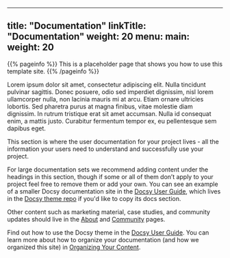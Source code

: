 
---
title: "Documentation"
linkTitle: "Documentation"
weight: 20
menu:
  main:
    weight: 20
---

{{% pageinfo %}}
This is a placeholder page that shows you how to use this template site.
{{% /pageinfo %}}

Lorem ipsum dolor sit amet, consectetur adipiscing elit. Nulla tincidunt pulvinar sagittis. Donec posuere, odio sed imperdiet dignissim, nisl lorem ullamcorper nulla, non lacinia mauris mi at arcu. Etiam ornare ultricies lobortis. Sed pharetra purus at magna finibus, vitae molestie diam dignissim. In rutrum tristique erat sit amet accumsan. Nulla id consequat enim, a mattis justo. Curabitur fermentum tempor ex, eu pellentesque sem dapibus eget.

This section is where the user documentation for your project lives - all the information your users need to understand and successfully use your project. 

For large documentation sets we recommend adding content under the headings in this section, though if some or all of them don’t apply to your project feel free to remove them or add your own. You can see an example of a smaller Docsy documentation site in the [Docsy User Guide](https://docsy.dev/docs/), which lives in the [Docsy theme repo](https://github.com/google/docsy/tree/master/userguide) if you'd like to copy its docs section. 

Other content such as marketing material, case studies, and community updates should live in the [About](/about/) and [Community](/community/) pages.

Find out how to use the Docsy theme in the [Docsy User Guide](https://docsy.dev/docs/). You can learn more about how to organize your documentation (and how we organized this site) in [Organizing Your Content](https://docsy.dev/docs/best-practices/organizing-content/).


